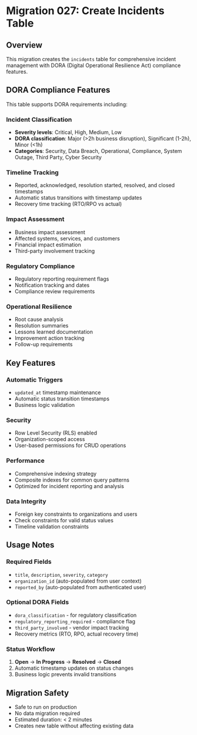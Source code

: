# Migration 027: Create Incidents Table

## Overview
This migration creates the `incidents` table for comprehensive incident management with DORA (Digital Operational Resilience Act) compliance features.

## DORA Compliance Features
This table supports DORA requirements including:

### Incident Classification
- **Severity levels**: Critical, High, Medium, Low
- **DORA classification**: Major (>2h business disruption), Significant (1-2h), Minor (<1h)
- **Categories**: Security, Data Breach, Operational, Compliance, System Outage, Third Party, Cyber Security

### Timeline Tracking
- Reported, acknowledged, resolution started, resolved, and closed timestamps
- Automatic status transitions with timestamp updates
- Recovery time tracking (RTO/RPO vs actual)

### Impact Assessment
- Business impact assessment
- Affected systems, services, and customers
- Financial impact estimation
- Third-party involvement tracking

### Regulatory Compliance
- Regulatory reporting requirement flags
- Notification tracking and dates
- Compliance review requirements

### Operational Resilience
- Root cause analysis
- Resolution summaries
- Lessons learned documentation
- Improvement action tracking
- Follow-up requirements

## Key Features

### Automatic Triggers
- `updated_at` timestamp maintenance
- Automatic status transition timestamps
- Business logic validation

### Security
- Row Level Security (RLS) enabled
- Organization-scoped access
- User-based permissions for CRUD operations

### Performance
- Comprehensive indexing strategy
- Composite indexes for common query patterns
- Optimized for incident reporting and analysis

### Data Integrity
- Foreign key constraints to organizations and users
- Check constraints for valid status values
- Timeline validation constraints

## Usage Notes

### Required Fields
- `title`, `description`, `severity`, `category`
- `organization_id` (auto-populated from user context)
- `reported_by` (auto-populated from authenticated user)

### Optional DORA Fields
- `dora_classification` - for regulatory classification
- `regulatory_reporting_required` - compliance flag
- `third_party_involved` - vendor impact tracking
- Recovery metrics (RTO, RPO, actual recovery time)

### Status Workflow
1. **Open** → **In Progress** → **Resolved** → **Closed**
2. Automatic timestamp updates on status changes
3. Business logic prevents invalid transitions

## Migration Safety
- Safe to run on production
- No data migration required
- Estimated duration: < 2 minutes
- Creates new table without affecting existing data